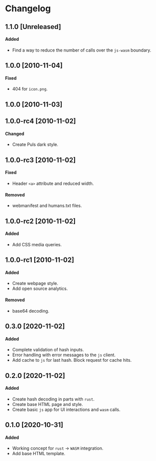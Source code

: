 # Changelog

## 1.1.0 [Unreleased]
#### Added
- Find a way to reduce the number of calls over the `js-wasm` boundary.

## 1.0.0 [2010-11-04]
#### Fixed
- 404 for `icon.png`.

## 1.0.0 [2010-11-03]

## 1.0.0-rc4 [2010-11-02]
#### Changed
- Create Puls dark style.

## 1.0.0-rc3 [2010-11-02]
#### Fixed
- Header `<a>` attribute and reduced width.

#### Removed
- webmanifest and humans.txt files.

## 1.0.0-rc2 [2010-11-02]
#### Added
- Add CSS media queries.

## 1.0.0-rc1 [2010-11-02]
#### Added
- Create webpage style.
- Add open source analytics.

#### Removed
- base64 decoding.

## 0.3.0 [2020-11-02]
#### Added
- Complete validation of hash inputs.
- Error handling with error messages to the `js` client.
- Add cache to `js` for last hash. Block request for cache hits.

## 0.2.0 [2020-11-02]
#### Added
- Create hash decoding in parts with `rust`.
- Create base HTML page and style.
- Create basic `js` app for UI interactions and `wasm` calls.

## 0.1.0 [2020-10-31]
#### Added
- Working concept for `rust` -> `WASM` integration.
- Add base HTML template.
